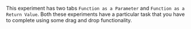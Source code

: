 This experiment has two tabs `Function as a Parameter` and `Function as a Return Value`. Both these experiments have a particular task that you have to complete using some drag and drop functionality.